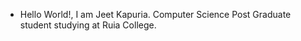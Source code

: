 - Hello World!, I am Jeet Kapuria. Computer Science Post Graduate student studying at Ruia College. 

